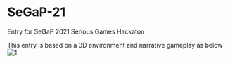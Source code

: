 # SeGaP-21
Entry for SeGaP 2021 Serious Games Hackaton 

This entry is based on a 3D environment and narrative gameplay as below
![1](https://user-images.githubusercontent.com/47105113/140274683-1046de13-2028-4c38-b76c-3585628d28ed.JPG)
